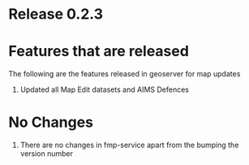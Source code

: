 # Release 0.2.3

# Features that are released
The following are the features released in geoserver for map updates
1. Updated all Map Edit datasets and AIMS Defences

# No Changes
1) There are no changes in fmp-service apart from the bumping the version number